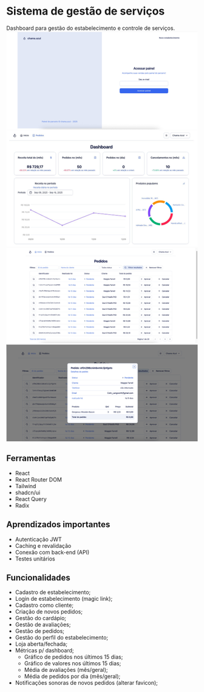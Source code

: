 # Sistema de gestão de serviços

Dashboard para gestão do estabelecimento e controle de serviços.
![Texto alternativo](./src/assets/sign-in.jpg)
![Texto alternativo](./src/assets/Preview.jpg)
![Texto alternativo](./src/assets/pedidos.jpg)
![Texto alternativo](./src/assets/detalhes-do-pedido.jpg)


## Ferramentas
- React
- React Router DOM
- Tailwind
- shadcn/ui
- React Query
- Radix

## Aprendizados importantes
- Autenticação JWT
- Caching e revalidação
- Conexão com back-end (API)
- Testes unitários

## Funcionalidades
- Cadastro de estabelecimento;
- Login de estabelecimento (magic link);
- Cadastro como cliente;
- Criação de novos pedidos;
- Gestão do cardápio;
- Gestão de avaliações;
- Gestão de pedidos;
- Gestão do perfil do estabelecimento;
- Loja aberta/fechada;
- Métricas p/ dashboard;
  - Gráfico de pedidos nos últimos 15 dias;
  - Gráfico de valores nos últimos 15 dias;
  - Média de avaliações (mês/geral);
  - Média de pedidos por dia (mês/geral);
- Notificações sonoras de novos pedidos (alterar favicon);